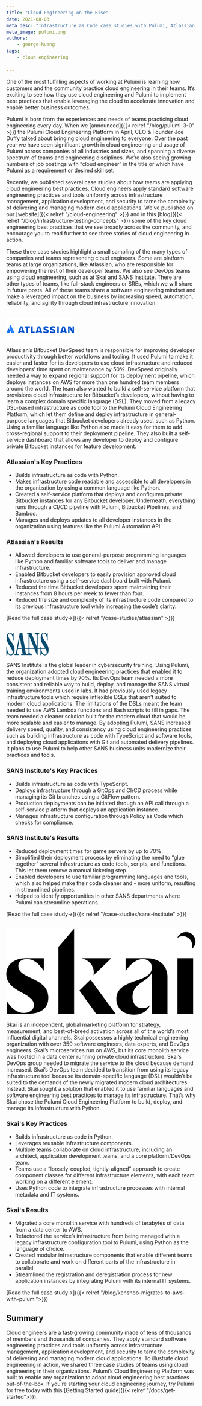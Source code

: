 ```yaml
---
title: "Cloud Engineering on the Rise"
date: 2021-08-03
meta_desc: "Infrastructure as Code case studies with Pulumi, Atlassian, SANS, and Skai"
meta_image: pulumi.png
authors:
    - george-huang
tags:
    - cloud engineering

---
```


One of the most fulfilling aspects of working at Pulumi is learning how customers and the community practice cloud engineering in their teams. It’s exciting to see how they use cloud engineering and Pulumi to implement best practices that enable leveraging the cloud to accelerate innovation and enable better business outcomes.

<!--more-->

Pulumi is born from the experiences and needs of teams practicing cloud engineering every day. When we [announced]({{< relref "/blog/pulumi-3-0" >}}) the Pulumi Cloud Engineering Platform in April, CEO & Founder Joe Duffy [talked about](https://www.youtube.com/watch?v=Zko70KVGcgo) bringing cloud engineering to everyone. Over the past year we have seen significant growth in cloud engineering and usage of Pulumi across companies of all industries and sizes, and spanning a diverse spectrum of teams and engineering disciplines. We’re also seeing growing numbers of job postings with “cloud engineer” in the title or which have Pulumi as a requirement or desired skill set.

Recently, we published several case studies about how teams are applying cloud engineering best practices. Cloud engineers apply standard software engineering practices and tools uniformly across infrastructure management, application development, and security to tame the complexity of delivering and managing modern cloud applications. We’ve published on our [website]({{< relref "/cloud-engineering" >}}) and in this [blog]({{< relref "/blog/infrastructure-testing-concepts" >}}) some of the key cloud engineering best practices that we see broadly across the community, and encourage you to read further to see three stories of cloud engineering in action.

These three case studies highlight a small sampling of the many types of companies and teams representing cloud engineers. Some are platform teams at large organizations, like Atlassian, who are responsible for empowering the rest of their developer teams. We also see DevOps teams using cloud engineering, such as at Skai and SANS Institute. There are other types of teams, like full-stack engineers or SREs, which we will share in future posts. All of these teams share a software engineering mindset and make a leveraged impact on the business by increasing speed, automation, reliability, and agility through cloud infrastructure innovation.
<br>
<br>

![Atlassian](./atlassian-wordmark.png)

<!-- ## Atlassian -->

Atlassian’s Bitbucket DevSpeed team is responsible for improving developer productivity through better workflows and tooling. It used Pulumi to make it easier and faster for its developers to use cloud infrastructure and reduced developers' time spent on maintenance by 50%. DevSpeed originally needed a way to expand regional support for its deployment pipeline, which deploys instances on AWS for more than one hundred team members around the world. The team also wanted to build a self-service platform that provisions cloud infrastructure for Bitbucket’s developers, without having to learn a complex domain specific language (DSL). They moved from a legacy DSL-based infrastructure as code tool to the Pulumi Cloud Engineering Platform, which let them define and deploy infrastructure in general-purpose languages that Bitbucket developers already used, such as Python. Using a familiar language like Python also made it easy for them to add cross-regional support to their deployment pipeline. They also built a self-service dashboard that allows any developer to deploy and configure private Bitbucket instances for feature development.

### Atlassian's Key Practices

- Builds infrastructure as code with Python.
- Makes infrastructure code readable and accessible to all developers in the organization by using a common language like Python.
- Created a self-service platform that deploys and configures private Bitbucket instances for any Bitbucket developer. Underneath, everything runs through a CI/CD pipeline with Pulumi, Bitbucket Pipelines, and Bamboo.
- Manages and deploys updates to all developer instances in the organization using features like the Pulumi Automation API.

### Atlassian's Results

- Allowed developers to use general-purpose programming languages like Python and familiar software tools to deliver and manage infrastructure.
- Enabled Bitbucket developers to easily provision approved cloud infrastructure using a self-service dashboard built with Pulumi.
- Reduced the time Bitbucket developers spent maintaining their instances from 8 hours per week to fewer than four.
- Reduced the size and complexity of its infrastructure code compared to its previous infrastructure tool while increasing the code’s clarity.

[Read the full case study→]({{< relref "/case-studies/atlassian" >}})
<br>
<br>

![SANS Institute](./sans-wordmark.png)

<!-- ## SANS Institute -->

SANS Institute is the global leader in cybersecurity training. Using Pulumi, the organization adopted cloud engineering practices that enabled it to reduce deployment times by 70%. Its DevOps team needed a more consistent and reliable way to build, deploy, and manage the SANS virtual training environments used in labs. It had previously used legacy infrastructure tools which require inflexible DSLs that aren’t suited to modern cloud applications. The limitations of the DSLs meant the team needed to use AWS Lambda functions and Bash scripts to fill in gaps. The team needed a cleaner solution built for the modern cloud that would be more scalable and easier to manage. By adopting Pulumi, SANS increased delivery speed, quality, and consistency using cloud engineering practices such as building infrastructure as code with TypeScript and software tools, and deploying cloud applications with Git and automated delivery pipelines. It plans to use Pulumi to help other SANS business units modernize their practices and tools.

### SANS Institute's Key Practices

- Builds infrastructure as code with TypeScript.
- Deploys infrastructure through a GitOps and CI/CD process while managing its Git branches using a GitFlow pattern.
- Production deployments can be initiated through an API call through a self-service platform that deploys an application instance.
- Manages infrastructure configuration through Policy as Code which checks for compliance.

### SANS Institute's Results

- Reduced deployment times for game servers by up to 70%.
- Simplified their deployment process by eliminating the need to “glue together” several infrastructure as code tools, scripts, and functions. This let them remove a manual ticketing step.
- Enabled developers to use familiar programming languages and tools, which also helped make their code cleaner and - more uniform, resulting in streamlined pipelines.
- Helped to identify opportunities in other SANS departments where Pulumi can streamline operations.

[Read the full case study→]({{< relref "/case-studies/sans-institute" >}})
<br>
<br>

![Skai](./skai-logo.svg)

<!-- ## Skai -->

Skai is an independent, global marketing platform for strategy, measurement, and best-of-breed activation across all of the world’s most influential digital channels. Skai possesses a highly technical engineering organization with over 350 software engineers, data experts, and DevOps engineers.  Skai’s microservices run on AWS, but its core monolith service was hosted in a data center running private cloud infrastructure. Skai’s DevOps group needed to migrate the service to the cloud because demand increased. Skai’s DevOps team decided to transition from using its legacy infrastructure tool because its domain-specific language (DSL) wouldn’t be suited to the demands of the newly migrated modern cloud architectures. Instead, Skai sought a solution that enabled it to use familiar languages and software engineering best practices to manage its infrastructure. That’s why Skai chose the Pulumi Cloud Engineering Platform to build, deploy, and manage its infrastructure with Python.

### Skai's Key Practices

- Builds infrastructure as code in Python.
- Leverages reusable infrastructure components.
- Multiple teams collaborate on cloud infrastructure, including an architect, application development teams, and a core platform/DevOps team.
- Teams use a “loosely-coupled, tightly-aligned” approach to create component classes for different infrastructure elements, with each team working on a different element.
- Uses Python code to integrate infrastructure processes with internal metadata and IT systems.

### Skai's Results

- Migrated a core monolith service with hundreds of terabytes of data from a data center to AWS.
- Refactored the service’s infrastructure from being managed with a legacy infrastructure configuration tool to Pulumi, using Python as the language of choice.
- Created modular infrastructure components that enable different teams to collaborate and work on different parts of the infrastructure in parallel.
- Streamlined the registration and deregistration process for new application instances by integrating Pulumi with its internal IT systems.

[Read the full case study→]({{< relref "/blog/kenshoo-migrates-to-aws-with-pulumi">}})

## Summary

Cloud engineers are a fast-growing community made of tens of thousands of members and thousands of companies. They apply standard software engineering practices and tools uniformly across infrastructure management, application development, and security to tame the complexity of delivering and managing modern cloud applications. To illustrate cloud engineering in action, we shared three case studies of teams using cloud engineering in their organizations. Pulumi’s Cloud Engineering Platform was built to enable any organization to adopt cloud engineering best practices out-of-the-box. If you’re starting your cloud engineering journey, try Pulumi for free today with this [Getting Started guide]({{< relref "/docs/get-started">}}).
